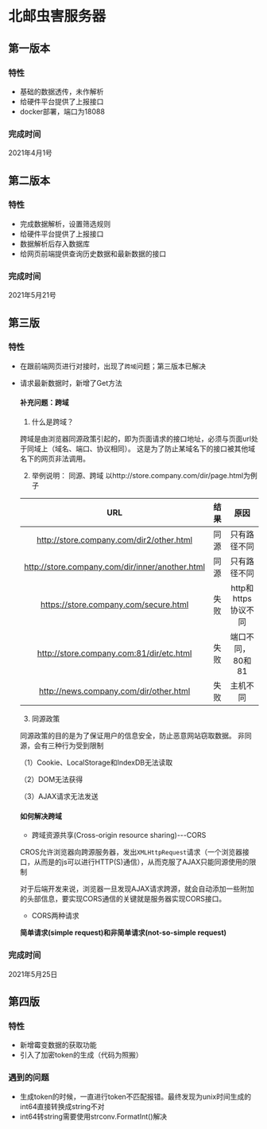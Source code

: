 # 北邮虫害服务器

## 第一版本
### 特性
* 基础的数据透传，未作解析
* 给硬件平台提供了上报接口
* docker部署，端口为18088

### 完成时间
2021年4月1号

## 第二版本
### 特性
* 完成数据解析，设置筛选规则
* 给硬件平台提供了上报接口
* 数据解析后存入数据库
* 给网页前端提供查询历史数据和最新数据的接口

### 完成时间
2021年5月21号

## 第三版
### 特性
* 在跟前端网页进行对接时，出现了`跨域`问题；第三版本已解决
* 请求最新数据时，新增了Get方法

    ####  补充问题：跨域
    1. 什么是跨域？
    
    跨域是由浏览器同源政策引起的，即为页面请求的接口地址，必须与页面url处于同域上（域名、端口、协议相同）。
       这是为了防止某域名下的接口被其他域名下的网页非法调用。
   
   2. 举例说明： 同源、跨域  以http://store.company.com/dir/page.html为例子
    
    |  URL   | 结果  |原因|
    |  :----:  | :----:  |:---:|
    |  http://store.company.com/dir2/other.html | 同源 |只有路径不同|
    | http://store.company.com/dir/inner/another.html  | 同源 |只有路径不同|
    |https://store.company.com/secure.html|失败|http和https协议不同|
    |http://store.company.com:81/dir/etc.html|失败|端口不同，80和81|
    |http://news.company.com/dir/other.html|失败|主机不同|
    
  3. 同源政策
        
    同源政策的目的是为了保证用户的信息安全，防止恶意网站窃取数据。
    非同源，会有三种行为受到限制
    
     （1）Cookie、LocalStorage和IndexDB无法读取
      
     （2）DOM无法获得

     （3）AJAX请求无法发送

  ####  如何解决跨域
  * 跨域资源共享(Cross-origin resource sharing)---CORS
    
  CROS允许浏览器向跨源服务器，发出`XMLHttpRequest`请求（一个浏览器接口，从而是的js可以进行HTTP(S)通信），从而克服了AJAX只能同源使用的限制

  对于后端开发来说，浏览器一旦发现AJAX请求跨源，就会自动添加一些附加的头部信息，要实现CORS通信的关键就是服务器实现CORS接口。
  
  * CORS两种请求
    
   **简单请求(simple request)**和**非简单请求(not-so-simple request)**
  
  

### 完成时间
2021年5月25日


## 第四版
### 特性
* 新增霉变数据的获取功能
* 引入了加密token的生成（代码为照搬）

### 遇到的问题
* 生成token的时候，一直进行token不匹配报错。最终发现为unix时间生成的int64直接转换成string不对
* int64转string需要使用strconv.FormatInt()解决



